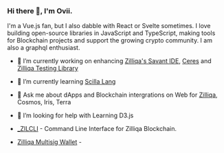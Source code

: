 ### Hi there 👋, I'm Ovii.

I'm a Vue.js fan, but I also dabble with React or Svelte sometimes. I love building open-source libraries in JavaScript and TypeScript, making tools for Blockchain projects and support the growing crypto community. I am also a graphql enthusiast.

- 🔭 I’m currently working on enhancing [Zilliqa's Savant IDE](https://ide.zilliqa.com), [Ceres](https://github.com/Zilliqa/ceres) and [Zilliqa Testing Library](https://github.com/Zilliqa/zilliqa-testing-library)
- 🌱 I’m currently learning [Scilla Lang](https://scilla-lang.org)
- 💬 Ask me about dApps and Blockchain intergrations on Web for [Zilliqa](https://zilliqa.com), Cosmos, Iris, Terra
- 🤔 I’m looking for help with Learning D3.js

- [_ZILCLI](https://scilla-lang.org) - Command Line Interface for Zilliqa Blockchain.
- [Zilliqa Multisig Wallet](https://multisig-test.web.app) - 

<!--
**micovi/micovi** is a ✨ _special_ ✨ repository because its `README.md` (this file) appears on your GitHub profile.

Here are some ideas to get you started:

- 🔭 I’m currently working on ...
- 🌱 I’m currently learning ...
- 👯 I’m looking to collaborate on ...
- 🤔 I’m looking for help with ...
- 💬 Ask me about ...
- 📫 How to reach me: ...
- 😄 Pronouns: ...
- ⚡ Fun fact: ...
-->
